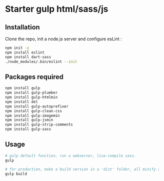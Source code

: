 # Starter gulp html/sass/js

## Installation

Clone the repo, init a node.js server and configure esLint :
```bash
npm init -y
npm install eslint
npm install dart-sass
./node_modules/.bin/eslint --init
```

## Packages required

```bash
npm install gulp
npm install gulp-plumber
npm install gulp-htmlmin
npm install del
npm install gulp-autoprefixer
npm install gulp-clean-css
npm install gulp-imagemin
npm install gulp-jsmin
npm install gulp-strip-comments
npm install gulp-sass
```

## Usage

```bash
# gulp default function, run a webserver, live-compile sass.
gulp

# for production, make a build version in a 'dist' folder, all minify and comment free.
gulp build
```